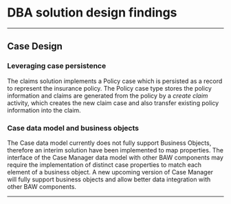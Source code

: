 # DBA solution design findings

---

## Case Design

### Leveraging case persistence
The claims solution implements a Policy case which is persisted as a record to represent the insurance policy. The Policy case type stores the policy information and claims are generated from the policy by a *create claim* activity, which creates the new claim case and also transfer existing policy information into the claim.

### Case data model and business objects
The Case data model currently does not fully support Business Objects, therefore an interim solution have been implemented to map properties.
The interface of the Case Manager data model with other BAW components may require the implementation of distinct case properties to match each element of a business object. A new upcoming version of Case Manager will fully support business objects and allow better data integration with other BAW components.

---

